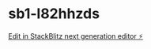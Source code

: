 # sb1-l82hhzds

[Edit in StackBlitz next generation editor ⚡️](https://stackblitz.com/~/github.com/gcode369/sb1-l82hhzds)